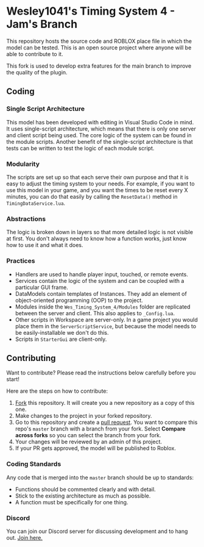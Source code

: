 # Wesley1041's Timing System 4 - Jam's Branch
This repository hosts the source code and ROBLOX place file in which the model can be tested. This is an open source project where anyone will be able to contribute to it.

This fork is used to develop extra features for the main branch to improve the quality of the plugin.

## Coding
### Single Script Architecture
This model has been developed with editing in Visual Studio Code in mind. It uses single-script architecture, which means that there is only one server and client script being used. The core logic of the system can be found in the module scripts. Another benefit of the single-script architecture is that tests can be written to test the logic of each module script.

### Modularity
The scripts are set up so that each serve their own purpose and that it is easy to adjust the timing system to your needs. For example, if you want to use this model in your game, and you want the times to be reset every X minutes, you can do that easily by calling the `ResetData()` method in `TimingDataService.lua`.

### Abstractions
The logic is broken down in layers so that more detailed logic is not visible at first. You don't always need to know how a function works, just know how to use it and what it does.

### Practices
- Handlers are used to handle player input, touched, or remote events.
- Services contain the logic of the system and can be coupled with a particular GUI frame.
- DataModels contain templates of Instances. They add an element of object-oriented programming (OOP) to the project.
- Modules inside the `Wes_Timing_System_4/Modules` folder are replicated between the server and client. This also applies to `_Config.lua`.
- Other scripts in Workspace are server-only. In a game project you would place them in the `ServerScriptService`, but because the model needs to be easily-installable we don't do this.
- Scripts in `StarterGui` are client-only.

## Contributing
Want to contribute? Please read the instructions below carefully before you start!

Here are the steps on how to contribute:
1. [Fork](https://docs.github.com/en/pull-requests/collaborating-with-pull-requests/working-with-forks/about-forks) this repository. It will create you a new repository as a copy of this one.
2. Make changes to the project in your forked repository.
3. Go to this repository and create a [pull request](https://docs.github.com/en/pull-requests/collaborating-with-pull-requests/proposing-changes-to-your-work-with-pull-requests/about-pull-requests). You want to compare this repo's `master` branch with a branch from your fork. Select __Compare across forks__ so you can select the branch from your fork.
4. Your changes will be reviewed by an admin of this project.
5. If your PR gets approved, the model will be published to Roblox.

### Coding Standards
Any code that is merged into the `master` branch should be up to standards:
- Functions should be commented clearly and with detail.
- Stick to the existing architecture as much as possible.
- A function must be specifically for one thing.

### Discord
You can join our Discord server for discussing development and to hang out. [Join here.](https://discord.gg/GSam4GWFuG)

